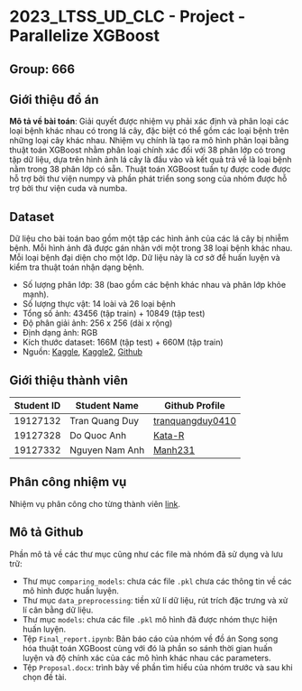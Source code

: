 # 2023_LTSS_UD_CLC - Project - Parallelize XGBoost
## Group: 666

## Giới thiệu đồ án 
<b>Mô tả về bài toán</b>: Giải quyết được nhiệm vụ phải xác định và phân loại các loại bệnh khác nhau có trong lá cây, đặc biệt có thể gồm các loại bệnh trên những loại cây khác nhau. Nhiệm vụ chính là tạo ra mô hình phân loại bằng thuật toán XGBoost nhằm phân loại chính xác đối với 38 phân lớp có trong tập dữ liệu, dựa trên hình ảnh lá cây là đầu vào và kết quả trả về là loại bệnh nằm trong 38 phân lớp có sẵn. Thuật toán XGBoost tuần tự được code được hỗ trợ bởi thư viện numpy và phần phát triển song song của nhóm được hỗ trợ bởi thư viện cuda và numba.

## Dataset 
Dữ liệu cho bài toán bao gồm một tập các hình ảnh của các lá cây bị nhiễm bệnh. Mỗi hình ảnh đã được gán nhãn với một trong 38 loại bệnh khác nhau. Mỗi loại bệnh đại diện cho một lớp. Dữ liệu này là cơ sở để huấn luyện và kiểm tra thuật toán nhận dạng bệnh.
- Số lượng phân lớp: 38 (bao gồm các bệnh khác nhau và phân lớp khỏe mạnh).
- Số lượng thực vật: 14 loài và 26 loại bệnh
- Tổng số ảnh: 43456 (tập train) + 10849 (tập test)
- Độ phân giải ảnh: 256 x 256 (dài x rộng)
- Định dạng ảnh: RGB
- Kích thước dataset: 166M (tập test) + 660M (tập train)
- Nguồn: [Kaggle](https://www.kaggle.com/datasets/saroz014/plant-disease), [Kaggle2](https://www.kaggle.com/datasets/vipoooool/new-plant-diseases-dataset), [Github](https://github.com/spMohanty/PlantVillage-Dataset/tree/master/raw/color)

## Giới thiệu thành viên
| Student ID  | Student Name    | Github Profile |
| ----------- | -----------     | ----------- |
| 19127132    | Tran Quang Duy  |[tranquangduy0410](https://github.com/tranquangduy0410)|
| 19127328    | Do Quoc Anh     | [Kata-R](https://github.com/Kata-R) |
| 19127332    | Nguyen Nam Anh  |[Manh231](https://github.com/NguyenNamAnh-201)|

## Phân công nhiệm vụ
Nhiệm vụ phân công cho từng thành viên [link](https://docs.google.com/spreadsheets/d/15s2afOR2gVjnIMj73hI5pvIKmiFk8SmJ/edit?usp=sharing&ouid=104020213200031684849&rtpof=true&sd=true).

## Mô tả Github
Phần mô tả về các thư mục cũng như các file mà nhóm đã sử dụng và lưu trữ:
- Thư mục `comparing_models`: chưa các file `.pkl` chưa các thông tin về các mô hình được huấn luyện.
- Thư mục `data_preprocessing`: tiền xử lí dữ liệu, rút trích đặc trưng và xử lí cân bằng dữ liệu.
- Thư mục `models`: chưa các file `.pkl` mô hình đã được nhóm thực hiện huấn luyện.
- Tệp `Final_report.ipynb`:  Bản báo cáo của nhóm về đồ án Song song hóa thuật toán XGBoost cùng với đó là phần so sánh thời gian huấn luyện và độ chính xác của các mô hình khác nhau các parameters.
- Tệp `Proposal.docx`: trình bày về phần tìm hiểu của nhóm trước và sau khi chọn đề tài.
